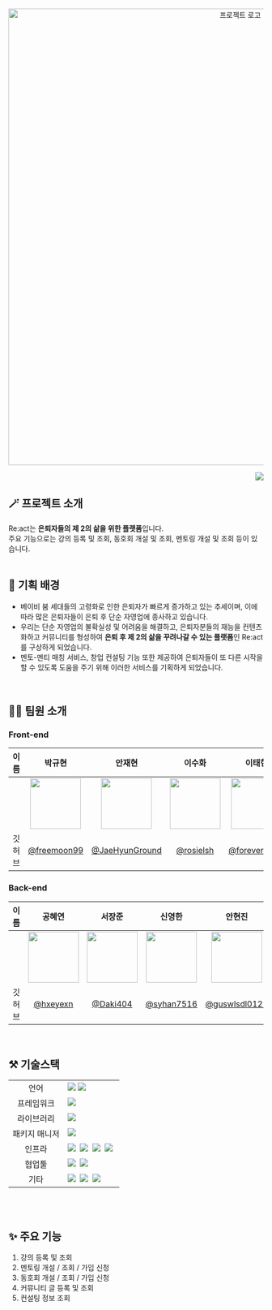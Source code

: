 <p align="center">
  <br>
  <img src="https://user-images.githubusercontent.com/72565083/231432709-8cd72098-3085-4cde-a9bb-0522cb35ad87.png" alt='프로젝트 로고' width='900px'>
  <br>
  <p align='right'>
    <a href="https://hits.seeyoufarm.com"><img src="https://hits.seeyoufarm.com/api/count/incr/badge.svg?url=https%3A%2F%2Fgithub.com%2FReact-Likelion%2FFront-end&count_bg=%2379C83D&title_bg=%23555555&icon=&icon_color=%23E7E7E7&title=hits&edge_flat=false"/></a>
  </p>
</p>

## 🪄 프로젝트 소개

<div align="left">
  <div>Re:act는 <b>은퇴자들의 제 2의 삶을 위한 플랫폼</b>입니다. </div>
  <div>주요 기능으로는 강의 등록 및 조회, 동호회 개설 및 조회, 멘토링 개설 및 조회 등이 있습니다.</div>
</div>

<br/>

## 🤔 기획 배경

* 베이비 붐 세대들의 고령화로 인한 은퇴자가 빠르게 증가하고 있는 추세이며, 이에 따라 많은 은퇴자들이 은퇴 후 단순 자영업에 종사하고 있습니다.
* 우리는 단순 자영업의 불확실성 및 어려움을 해결하고, 은퇴자분들의 재능을 컨텐츠화하고 커뮤니티를 형성하여 **은퇴 후 제 2의 삶을 꾸려나갈 수 있는 플랫폼**인 Re:act를 구상하게 되었습니다.
* 멘토-멘티 매칭 서비스, 창업 컨설팅 기능 또한 제공하여 은퇴자들이 또 다른 시작을 할 수 있도록 도움을 주기 위해 이러한 서비스를 기획하게 되었습니다.


<!-- ## 🪄 배포 주소 --> 
<!-- 배포 주소 작성 -->

<br>

## 🧑‍💻 팀원 소개

### Front-end

| 이름 | 박규현 | 안재현 | 이수화 | 이태헌 
| :------------: | :------------: | :-----------: |  :------------: | :-----------: |  
|  | <img src="https://user-images.githubusercontent.com/72565083/231422017-b00c5eb1-88e6-44dd-b7c3-3aa92fe88853.png" width="100"/> | <img src="https://user-images.githubusercontent.com/72565083/231421315-b32e29ce-563f-4ae2-8b72-c43fc46ddba4.png" width="100"/> | <img src="https://user-images.githubusercontent.com/72565083/231422474-05871351-997f-4c23-be81-de8d53864a79.png" width="100"/> |<img src="https://user-images.githubusercontent.com/72565083/231422717-02b38f87-505f-4aec-9597-39f8bc5523f3.png" width="100"/> |
| 깃허브 | [@freemoon99](https://github.com/freemoon99) | [@JaeHyunGround](https://github.com/JaeHyunGround) | [@rosielsh](https://github.com/rosielsh)|[@forever2969](https://github.com/forever2969)|

### Back-end

| 이름 | 공혜연 | 서장준 | 신영한 | 안현진 | 이서현 | 
| :------------: | :------------: | :-----------: |  :------------: | :-----------: |  :-----------: | 
|  | <img src="https://user-images.githubusercontent.com/72565083/231424185-242ece05-4bd3-4a87-82cd-87c8a300f5e9.png" width="100"/> | <img src="https://user-images.githubusercontent.com/72565083/231424969-4ea9c083-4d5b-4bc0-a719-07671a95ebd3.png" width="100"/> | <img src="https://user-images.githubusercontent.com/72565083/231425277-6bd18165-f96e-4147-8340-582619fa8d22.png" width="100"/> | <img src="https://user-images.githubusercontent.com/72565083/231425439-77a64dd5-95fd-4123-8fb8-0d688212cc2c.png" width="100"/> | <img src="https://user-images.githubusercontent.com/72565083/231425763-83e74b6f-0a33-4220-85ac-ca23b60b4f6b.png" width="100"/> 
| 깃허브 | [@hxeyexn](https://github.com/hxeyexn) | [@Daki404](https://github.com/Daki404) | [@syhan7516](https://github.com/syhan7516) | [@guswlsdl0121](https://github.com/guswlsdl0121) | [@kathyleesh](https://github.com/kathyleesh) |

<br>

## ⚒️ 기술스택

<table>
<tr>
 <td align="center">언어</td>
 <td>
  <img src="https://img.shields.io/badge/JavaScript-F7DF1E?style=for-the-badge&logo=JavaScript&logoColor=ffffff"/>
  <img src="https://img.shields.io/badge/Python-3776AB?style=for-the-badge&logo=Python&logoColor=white"/></a>
 </td>
</tr>
<tr>
 <td align="center">프레임워크</td>
 <td>
  <img src="https://img.shields.io/badge/Django-092E20?style=for-the-badge&logo=Django&logoColor=ffffff"/>&nbsp  
</tr>
<tr>
 <td align="center">라이브러리</td>
 <td>
  <img src="https://img.shields.io/badge/React-61DAFB?style=for-the-badge&logo=React&logoColor=ffffff"/>&nbsp  
</tr>
<tr>
 <td align="center">패키지 매니저</td>
 <td>
    <img src="https://img.shields.io/badge/npm-CB3837?style=for-the-badge&logo=npm&logoColor=white">&nbsp 
  </td>
</tr>
<tr>
 <td align="center">인프라</td>
 <td>
  <img src="https://img.shields.io/badge/MYSQL-4479A1?style=for-the-badge&logo=MYSQL&logoColor=ffffff"/>&nbsp
  <img src="https://img.shields.io/badge/amazonaws-232F3E?style=for-the-badge&logo=amazonaws&logoColor=ffffff"/>&nbsp
  <img src="https://img.shields.io/badge/amazons3-569A31?style=for-the-badge&logo=amazons3&logoColor=ffffff"/>&nbsp
  <img src="https://img.shields.io/badge/amazonec2-FF9900?style=for-the-badge&logo=amazonec2&logoColor=ffffff"/>&nbsp
</tr>
<tr>
 <td align="center">협업툴</td>
 <td>
    <img src="https://img.shields.io/badge/Git-F05032?style=for-the-badge&logo=Git&logoColor=white"/>&nbsp 
    <img src="https://img.shields.io/badge/GitHub-181717?style=for-the-badge&logo=GitHub&logoColor=white"/>&nbsp 
    
 </td>
</tr>
<tr>
 <td align="center">기타</td>
 <td>
    <img src="https://img.shields.io/badge/Figma-F24E1E?style=for-the-badge&logo=Figma&logoColor=white"/>&nbsp 
    <img src="https://img.shields.io/badge/Notion-000000?style=for-the-badge&logo=Notion&logoColor=white"/>&nbsp 
    <img src="https://img.shields.io/badge/swagger-85EA2D?style=for-the-badge&logo=swagger&logoColor=white"/>&nbsp 
 </td>
</tr>
</table>

<br/>


<!-- ## 📖 화면 구성

### 1. 메인 페이지

### 2. 강의 페이지

### 3. 멘토링 페이지

### 4. 동호회 페이지

### 5. 커뮤니티 페이지 -->

<br/>

## ✨ 주요 기능

1. 강의 등록 및 조회
2. 멘토링 개설 / 조회 / 가입 신청
3. 동호회 개설 / 조회 / 가입 신청
4. 커뮤니티 글 등록 및 조회
5. 컨설팅 정보 조회

<br/>


